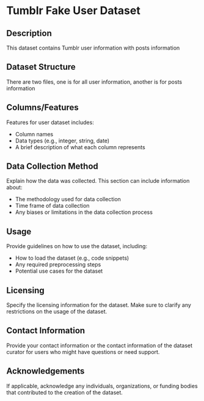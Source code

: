 # Tumblr Fake User Dataset

## Description
This dataset contains Tumblr user information with posts information

## Dataset Structure
There are two files, one is for all user information, another is for posts information

## Columns/Features
Features for user dataset includes:

- Column names
- Data types (e.g., integer, string, date)
- A brief description of what each column represents

## Data Collection Method
Explain how the data was collected. This section can include information about:

- The methodology used for data collection
- Time frame of data collection
- Any biases or limitations in the data collection process

## Usage
Provide guidelines on how to use the dataset, including:

- How to load the dataset (e.g., code snippets)
- Any required preprocessing steps
- Potential use cases for the dataset

## Licensing
Specify the licensing information for the dataset. Make sure to clarify any restrictions on the usage of the dataset.

## Contact Information
Provide your contact information or the contact information of the dataset curator for users who might have questions or need support.

## Acknowledgements
If applicable, acknowledge any individuals, organizations, or funding bodies that contributed to the creation of the dataset.
